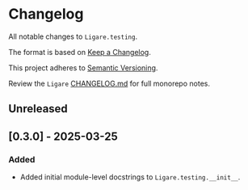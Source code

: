 # Changelog

All notable changes to `Ligare.testing`.

The format is based on [Keep a Changelog](https://keepachangelog.com/en/1.1.0/).

This project adheres to [Semantic Versioning](https://semver.org/spec/v2.0.0.html).

Review the `Ligare` [CHANGELOG.md](https://github.com/uclahs-cds/Ligare/blob/main/CHANGELOG.md) for full monorepo notes.

## Unreleased

## [0.3.0] - 2025-03-25
### Added
- Added initial module-level docstrings to `Ligare.testing.__init__`.

